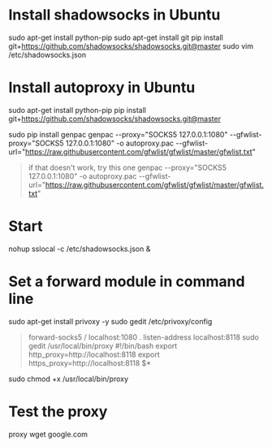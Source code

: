 # Install shadowsocks in Ubuntu
sudo apt-get install python-pip
sudo apt-get install git
pip install git+https://github.com/shadowsocks/shadowsocks.git@master
sudo vim /etc/shadowsocks.json 

# Install autoproxy in Ubuntu
sudo apt-get install python-pip
pip install git+https://github.com/shadowsocks/shadowsocks.git@master

sudo pip install genpac
genpac --proxy="SOCKS5 127.0.0.1:1080" --gfwlist-proxy="SOCKS5 127.0.0.1:1080" -o autoproxy.pac --gfwlist-url="https://raw.githubusercontent.com/gfwlist/gfwlist/master/gfwlist.txt"
>if that doesn't work, try this one
>genpac --proxy="SOCKS5 127.0.0.1:1080" -o autoproxy.pac --gfwlist-url="https://raw.githubusercontent.com/gfwlist/gfwlist/master/gfwlist.txt"

# Start
nohup sslocal -c /etc/shadowsocks.json &

# Set a forward module in command line
sudo apt-get install privoxy -y
sudo gedit /etc/privoxy/config 
>forward-socks5 / localhost:1080 .
>listen-address localhost:8118
sudo gedit /usr/local/bin/proxy
>#!/bin/bash
>export http_proxy=http://localhost:8118
>export https_proxy=http://localhost:8118
>$*

sudo chmod +x /usr/local/bin/proxy 

# Test the proxy
proxy wget google.com


